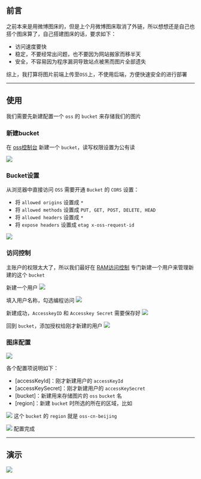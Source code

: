 ## 前言
之前本来是用微博图床的，但是上个月微博图床取消了外链，所以想想还是自己也搭个图床算了，自己搭建图床的话，要求如下：
- 访问速度要快
- 稳定，不要经常出问题，也不要因为网站搬家而移半天
- 安全，不容易因为程序漏洞导致站点被黑而图片全部遗失

综上，我打算将图片前端上传至`OSS`上，不使用后端，方便快速安全的进行部署

---

## 使用
我们需要先新建配置一个 `oss` 的 `bucket` 来存储我们的图片

### 新建bucket
在 [oss控制台](https://oss.console.aliyun.com/) 新建一个 `bucket`，读写权限设置为公有读

![](temp/100524102.jpg)

### Bucket设置 
从浏览器中直接访问 `OSS` 需要开通 `Bucket` 的 `CORS` 设置：
- 将 `allowed origins` 设置成 `*`
- 将 `allowed methods` 设置成 `PUT, GET, POST, DELETE, HEAD`
- 将 `allowed headers` 设置成 `*`
- 将 `expose headers` 设置成 `etag x-oss-request-id`

![](temp/100441785.jpg)

### 访问控制
主账户的权限太大了，所以我们最好在 [RAM访问控制](https://ram.console.aliyun.com/) 专门新建一个用户来管理新建的这个 `bucket`

新建一个用户
![](temp/100608292.jpg)

填入用户名称，勾选编程访问
![](temp/100651870.jpg)

新建成功，`AccesskeyID` 和 `Accesskey Secret` 需要保存好
![](temp/100735431.jpg)

回到 `bucket`，添加授权给刚才新建的用户
![](temp/101317084.jpg)

### 图床配置
![](temp/101833512.jpg)

各个配置项说明如下：
- [accessKeyId]：刚才新建用户的 `accessKeyId`
- [accessKeySecret]：刚才新建用户的 `accessKeySecret`
- [bucket]：新建用来存储图片的 `oss` `bucket` 名
- [region]：新建 `bucket` 时所选的所在的区域，比如

![](temp/102237490.jpg)
这个 `bucket` 的 `region` 就是 `oss-cn-beijing`

![](temp/102652605.jpg)
配置完成

---

## 演示

![](temp/1.gif)